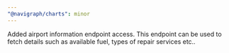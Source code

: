 ```yaml
---
"@navigraph/charts": minor
---
```


Added airport information endpoint access. This endpoint can be used to fetch details such as available fuel, types of repair services etc..

